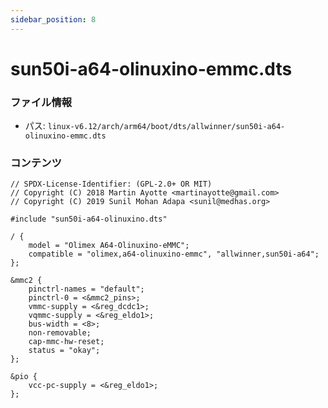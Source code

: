 ```yaml
---
sidebar_position: 8
---
```

# sun50i-a64-olinuxino-emmc.dts

### ファイル情報

- パス: `linux-v6.12/arch/arm64/boot/dts/allwinner/sun50i-a64-olinuxino-emmc.dts`

### コンテンツ

```dts
// SPDX-License-Identifier: (GPL-2.0+ OR MIT)
// Copyright (C) 2018 Martin Ayotte <martinayotte@gmail.com>
// Copyright (C) 2019 Sunil Mohan Adapa <sunil@medhas.org>

#include "sun50i-a64-olinuxino.dts"

/ {
	model = "Olimex A64-Olinuxino-eMMC";
	compatible = "olimex,a64-olinuxino-emmc", "allwinner,sun50i-a64";
};

&mmc2 {
	pinctrl-names = "default";
	pinctrl-0 = <&mmc2_pins>;
	vmmc-supply = <&reg_dcdc1>;
	vqmmc-supply = <&reg_eldo1>;
	bus-width = <8>;
	non-removable;
	cap-mmc-hw-reset;
	status = "okay";
};

&pio {
	vcc-pc-supply = <&reg_eldo1>;
};

```
